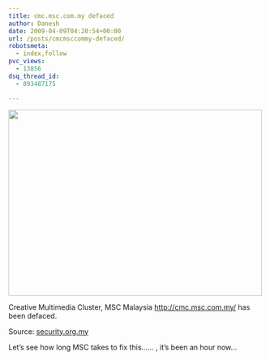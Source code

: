 ```yaml
---
title: cmc.msc.com.my defaced
author: Danesh
date: 2009-04-09T04:20:54+00:00
url: /posts/cmcmsccommy-defaced/
robotsmeta:
  - index,follow
pvc_views:
  - 13856
dsq_thread_id:
  - 893487175

---
```

[<img loading="lazy" class="alignnone" title="cmc.msc.com.my defaced" src="http://farm4.static.flickr.com/3543/3425885988_288766dc4c.jpg" alt="" width="500" height="367" />][1]

Creative Multimedia Cluster, MSC Malaysia <http://cmc.msc.com.my/> has been defaced.

Source: [security.org.my][2]

Let&#8217;s see how long MSC takes to fix this&#8230;&#8230; , it&#8217;s been an hour now&#8230;

 [1]: http://farm4.static.flickr.com/3543/3425885988_288766dc4c.jpg
 [2]: http://security.org.my/index.php?/archives/Defaced-cmc.msc.com.my.html